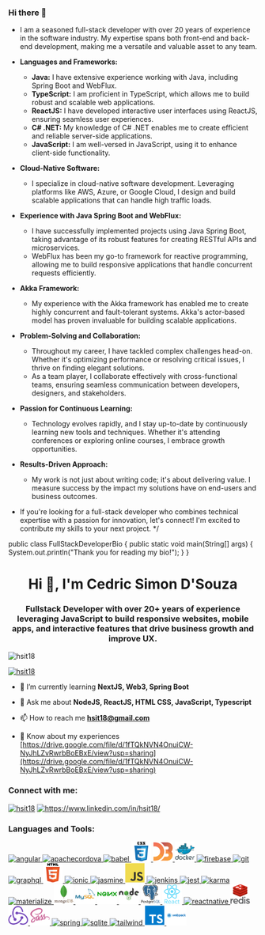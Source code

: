 ### Hi there 👋

 * I am a seasoned full-stack developer with over 20 years of experience in the software industry. My expertise spans both front-end and back-end development, making me a versatile and valuable asset to any team.

 * **Languages and Frameworks:**
   - **Java:** I have extensive experience working with Java, including Spring Boot and WebFlux.
   - **TypeScript:** I am proficient in TypeScript, which allows me to build robust and scalable web applications.
   - **ReactJS:** I have developed interactive user interfaces using ReactJS, ensuring seamless user experiences.
   - **C# .NET:** My knowledge of C# .NET enables me to create efficient and reliable server-side applications.
   - **JavaScript:** I am well-versed in JavaScript, using it to enhance client-side functionality.

 * **Cloud-Native Software:**
   - I specialize in cloud-native software development. Leveraging platforms like AWS, Azure, or Google Cloud, I design and build scalable applications that can handle high traffic loads.

 * **Experience with Java Spring Boot and WebFlux:**
   - I have successfully implemented projects using Java Spring Boot, taking advantage of its robust features for creating RESTful APIs and microservices.
   - WebFlux has been my go-to framework for reactive programming, allowing me to build responsive applications that handle concurrent requests efficiently.

 * **Akka Framework:**
   - My experience with the Akka framework has enabled me to create highly concurrent and fault-tolerant systems. Akka's actor-based model has proven invaluable for building scalable applications.

 * **Problem-Solving and Collaboration:**
   - Throughout my career, I have tackled complex challenges head-on. Whether it's optimizing performance or resolving critical issues, I thrive on finding elegant solutions.
   - As a team player, I collaborate effectively with cross-functional teams, ensuring seamless communication between developers, designers, and stakeholders.

 * **Passion for Continuous Learning:**
   - Technology evolves rapidly, and I stay up-to-date by continuously learning new tools and techniques. Whether it's attending conferences or exploring online courses, I embrace growth opportunities.

 * **Results-Driven Approach:**
   - My work is not just about writing code; it's about delivering value. I measure success by the impact my solutions have on end-users and business outcomes.

 * If you're looking for a full-stack developer who combines technical expertise with a passion for innovation, let's connect! I'm excited to contribute my skills to your next project.
 */

public class FullStackDeveloperBio {
    public static void main(String[] args) {
        System.out.println("Thank you for reading my bio!");
    }
}

<h1 align="center">Hi 👋, I'm Cedric Simon D'Souza</h1>
<h3 align="center">Fullstack Developer with over 20+ years of experience leveraging JavaScript to build responsive websites, mobile apps, and interactive features that drive business growth and improve UX.</h3>

<p align="left"> <img src="https://komarev.com/ghpvc/?username=hsit18&label=Profile%20views&color=0e75b6&style=flat" alt="hsit18" /> </p>

<p align="left"> <a href="https://twitter.com/hsit18" target="blank"><img src="https://img.shields.io/twitter/follow/hsit18?logo=twitter&style=for-the-badge" alt="hsit18" /></a> </p>

- 🌱 I’m currently learning **NextJS, Web3, Spring Boot**

- 💬 Ask me about **NodeJS, ReactJS, HTML CSS, JavaScript, Typescript**

- 📫 How to reach me **hsit18@gmail.com**

- 📄 Know about my experiences [https://drive.google.com/file/d/1fTQkNVN4OnuiCW-NyJhLZvRwrbBoEBxE/view?usp=sharing](https://drive.google.com/file/d/1fTQkNVN4OnuiCW-NyJhLZvRwrbBoEBxE/view?usp=sharing)

<h3 align="left">Connect with me:</h3>
<p align="left">
<a href="https://twitter.com/hsit18" target="blank"><img align="center" src="https://raw.githubusercontent.com/rahuldkjain/github-profile-readme-generator/master/src/images/icons/Social/twitter.svg" alt="hsit18" height="30" width="40" /></a>
<a href="https://www.linkedin.com/in/hsit18/" target="blank"><img align="center" src="https://raw.githubusercontent.com/rahuldkjain/github-profile-readme-generator/master/src/images/icons/Social/linked-in-alt.svg" alt="https://www.linkedin.com/in/hsit18/" height="30" width="40" /></a>
</p>

<h3 align="left">Languages and Tools:</h3>
<p align="left"> <a href="https://angular.io" target="_blank" rel="noreferrer"> <img src="https://angular.io/assets/images/logos/angular/angular.svg" alt="angular" width="40" height="40"/> </a> <a href="https://cordova.apache.org/" target="_blank" rel="noreferrer"> <img src="https://www.vectorlogo.zone/logos/apache_cordova/apache_cordova-icon.svg" alt="apachecordova" width="40" height="40"/> </a> <a href="https://babeljs.io/" target="_blank" rel="noreferrer"> <img src="https://www.vectorlogo.zone/logos/babeljs/babeljs-icon.svg" alt="babel" width="40" height="40"/> </a> <a href="https://www.w3schools.com/css/" target="_blank" rel="noreferrer"> <img src="https://raw.githubusercontent.com/devicons/devicon/master/icons/css3/css3-original-wordmark.svg" alt="css3" width="40" height="40"/> </a> <a href="https://d3js.org/" target="_blank" rel="noreferrer"> <img src="https://raw.githubusercontent.com/devicons/devicon/master/icons/d3js/d3js-original.svg" alt="d3js" width="40" height="40"/> </a> <a href="https://www.docker.com/" target="_blank" rel="noreferrer"> <img src="https://raw.githubusercontent.com/devicons/devicon/master/icons/docker/docker-original-wordmark.svg" alt="docker" width="40" height="40"/> </a> <a href="https://firebase.google.com/" target="_blank" rel="noreferrer"> <img src="https://www.vectorlogo.zone/logos/firebase/firebase-icon.svg" alt="firebase" width="40" height="40"/> </a> <a href="https://git-scm.com/" target="_blank" rel="noreferrer"> <img src="https://www.vectorlogo.zone/logos/git-scm/git-scm-icon.svg" alt="git" width="40" height="40"/> </a> <a href="https://graphql.org" target="_blank" rel="noreferrer"> <img src="https://www.vectorlogo.zone/logos/graphql/graphql-icon.svg" alt="graphql" width="40" height="40"/> </a> <a href="https://www.w3.org/html/" target="_blank" rel="noreferrer"> <img src="https://raw.githubusercontent.com/devicons/devicon/master/icons/html5/html5-original-wordmark.svg" alt="html5" width="40" height="40"/> </a> <a href="https://ionicframework.com" target="_blank" rel="noreferrer"> <img src="https://upload.wikimedia.org/wikipedia/commons/d/d1/Ionic_Logo.svg" alt="ionic" width="40" height="40"/> </a> <a href="https://jasmine.github.io/" target="_blank" rel="noreferrer"> <img src="https://www.vectorlogo.zone/logos/jasmine/jasmine-icon.svg" alt="jasmine" width="40" height="40"/> </a> <a href="https://developer.mozilla.org/en-US/docs/Web/JavaScript" target="_blank" rel="noreferrer"> <img src="https://raw.githubusercontent.com/devicons/devicon/master/icons/javascript/javascript-original.svg" alt="javascript" width="40" height="40"/> </a> <a href="https://www.jenkins.io" target="_blank" rel="noreferrer"> <img src="https://www.vectorlogo.zone/logos/jenkins/jenkins-icon.svg" alt="jenkins" width="40" height="40"/> </a> <a href="https://jestjs.io" target="_blank" rel="noreferrer"> <img src="https://www.vectorlogo.zone/logos/jestjsio/jestjsio-icon.svg" alt="jest" width="40" height="40"/> </a> <a href="https://karma-runner.github.io/latest/index.html" target="_blank" rel="noreferrer"> <img src="https://raw.githubusercontent.com/detain/svg-logos/780f25886640cef088af994181646db2f6b1a3f8/svg/karma.svg" alt="karma" width="40" height="40"/> </a> <a href="https://materializecss.com/" target="_blank" rel="noreferrer"> <img src="https://raw.githubusercontent.com/prplx/svg-logos/5585531d45d294869c4eaab4d7cf2e9c167710a9/svg/materialize.svg" alt="materialize" width="40" height="40"/> </a> <a href="https://www.mongodb.com/" target="_blank" rel="noreferrer"> <img src="https://raw.githubusercontent.com/devicons/devicon/master/icons/mongodb/mongodb-original-wordmark.svg" alt="mongodb" width="40" height="40"/> </a> <a href="https://www.mysql.com/" target="_blank" rel="noreferrer"> <img src="https://raw.githubusercontent.com/devicons/devicon/master/icons/mysql/mysql-original-wordmark.svg" alt="mysql" width="40" height="40"/> </a> <a href="https://www.nginx.com" target="_blank" rel="noreferrer"> <img src="https://raw.githubusercontent.com/devicons/devicon/master/icons/nginx/nginx-original.svg" alt="nginx" width="40" height="40"/> </a> <a href="https://nodejs.org" target="_blank" rel="noreferrer"> <img src="https://raw.githubusercontent.com/devicons/devicon/master/icons/nodejs/nodejs-original-wordmark.svg" alt="nodejs" width="40" height="40"/> </a> <a href="https://www.postgresql.org" target="_blank" rel="noreferrer"> <img src="https://raw.githubusercontent.com/devicons/devicon/master/icons/postgresql/postgresql-original-wordmark.svg" alt="postgresql" width="40" height="40"/> </a> <a href="https://reactjs.org/" target="_blank" rel="noreferrer"> <img src="https://raw.githubusercontent.com/devicons/devicon/master/icons/react/react-original-wordmark.svg" alt="react" width="40" height="40"/> </a> <a href="https://reactnative.dev/" target="_blank" rel="noreferrer"> <img src="https://reactnative.dev/img/header_logo.svg" alt="reactnative" width="40" height="40"/> </a> <a href="https://redis.io" target="_blank" rel="noreferrer"> <img src="https://raw.githubusercontent.com/devicons/devicon/master/icons/redis/redis-original-wordmark.svg" alt="redis" width="40" height="40"/> </a> <a href="https://redux.js.org" target="_blank" rel="noreferrer"> <img src="https://raw.githubusercontent.com/devicons/devicon/master/icons/redux/redux-original.svg" alt="redux" width="40" height="40"/> </a> <a href="https://sass-lang.com" target="_blank" rel="noreferrer"> <img src="https://raw.githubusercontent.com/devicons/devicon/master/icons/sass/sass-original.svg" alt="sass" width="40" height="40"/> </a> <a href="https://spring.io/" target="_blank" rel="noreferrer"> <img src="https://www.vectorlogo.zone/logos/springio/springio-icon.svg" alt="spring" width="40" height="40"/> </a> <a href="https://www.sqlite.org/" target="_blank" rel="noreferrer"> <img src="https://www.vectorlogo.zone/logos/sqlite/sqlite-icon.svg" alt="sqlite" width="40" height="40"/> </a> <a href="https://tailwindcss.com/" target="_blank" rel="noreferrer"> <img src="https://www.vectorlogo.zone/logos/tailwindcss/tailwindcss-icon.svg" alt="tailwind" width="40" height="40"/> </a> <a href="https://www.typescriptlang.org/" target="_blank" rel="noreferrer"> <img src="https://raw.githubusercontent.com/devicons/devicon/master/icons/typescript/typescript-original.svg" alt="typescript" width="40" height="40"/> </a> <a href="https://webpack.js.org" target="_blank" rel="noreferrer"> <img src="https://raw.githubusercontent.com/devicons/devicon/d00d0969292a6569d45b06d3f350f463a0107b0d/icons/webpack/webpack-original-wordmark.svg" alt="webpack" width="40" height="40"/> </a> </p>
<!--
**dsouzac-avaya/dsouzac-avaya** is a ✨ _special_ ✨ repository because its `README.md` (this file) appears on your GitHub profile.

Here are some ideas to get you started:

- 🔭 I’m currently working on ...
- 🌱 I’m currently learning ...
- 👯 I’m looking to collaborate on ...
- 🤔 I’m looking for help with ...
- 💬 Ask me about ...
- 📫 How to reach me: ...
- 😄 Pronouns: ...
- ⚡ Fun fact: ...
-->
